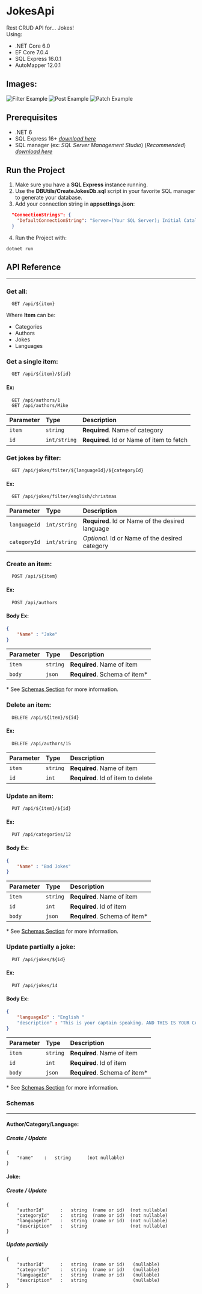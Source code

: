 
# JokesApi

Rest CRUD API for... Jokes! \
Using:
* .NET Core 6.0
* EF Core 7.0.4
* SQL Express 16.0.1
* AutoMapper 12.0.1

## Images:
![Filter Example](Images/get_filter_lang_categ.PNG)
![Post Example](Images/post_author.PNG)
![Patch Example](Images/patch_joke_authorId.PNG)


## Prerequisites
* .NET 6
* SQL Express 16+ [*download here*](https://www.microsoft.com/en-us/sql-server/sql-server-downloads)
* SQL manager (ex: *SQL Server Management Studio*) (*Recommended*) [*download here*](https://learn.microsoft.com/en-us/sql/ssms/download-sql-server-management-studio-ssms?view=sql-server-ver16)


## Run the Project

1. Make sure you have a **SQL Express** instance running.
2. Use the **DBUtils/CreateJokesDb.sql** script in your favorite SQL manager to generate your database.
3. Add your connection string in **appsettings.json**:
```json
  "ConnectionStrings": {
    "DefaultConnectionString": "Server=(Your SQL Server); Initial Catalog = JokesDB; Integrated Security=True; Encrypt = False; ConnectRetryCount=0"
  }
```
4. Run the Project with:

```
dotnet run
```
## API Reference
***
### Get all:

```
  GET /api/${item}
```
Where **Item** can be:
* Categories
* Authors
* Jokes
* Languages

### Get a single item:

```
  GET /api/${item}/${id}
```
#### Ex:
```
  GET /api/authors/1
  GET /api/authors/Mike

```
| Parameter | Type         | Description                               |
| :-------- | :----------- | :---------------------------------------- |
| `item`    | `string`     | **Required**. Name of category            |
| `id`      | `int/string` | **Required**. Id or Name of item to fetch |

### Get jokes by filter:

```
  GET /api/jokes/filter/${languageId}/${categoryId}
```
#### Ex:
```
  GET /api/jokes/filter/english/christmas
```
| Parameter    | Type        | Description                                      |
| :----------- | :---------- | :----------------------------------------------- |
| `languageId` | `int/string`| **Required**. Id or Name of the desired language |
| `categoryId` | `int/string`| *Optional*. Id or Name of the desired category   |

### Create an item: 

```
  POST /api/${item}
```
#### Ex:
```
  POST /api/authors
```
#### Body Ex:
```json
{
    "Name" : "Jake"
}
```

| Parameter | Type     | Description                       |
| :-------- | :------- | :-------------------------------- |
| `item`    | `string` | **Required**. Name of item        |
| `body`    | `json`   | **Required**. Schema of item*     |

\* See [Schemas Section](#schemas) for more information.

### Delete an item:

```
  DELETE /api/${item}/${id}
```
#### Ex:
```
  DELETE /api/authors/15
```
| Parameter | Type     | Description                        |
| :-------- | :------- | :--------------------------------  |
| `item`    | `string` | **Required**. Name of item         |
| `id`      | `int`    | **Required**. Id of item to delete |

### Update an item:


```
  PUT /api/${item}/${id}
```
#### Ex:
```
  PUT /api/categories/12
```
#### Body Ex:
```json
{
    "Name" : "Bad Jokes"
}
```

| Parameter | Type      | Description                       |
| :-------- | :-------- | :-------------------------------- |
| `item`    | `string`  | **Required**. Name of item        |
| `id`      | `int`     | **Required**. Id of item          |
| `body`    | `json`    | **Required**. Schema of item*     |

\* See [Schemas Section](#schemas) for more information.

### Update partially a joke:


```
  PUT /api/jokes/${id}
```
#### Ex:
```
  PUT /api/jokes/14
```
#### Body Ex:
```json
{    
    "languageId" : "English "	    
    "description" : "This is your captain speaking. AND THIS IS YOUR CAPTAIN SHOUTING."	
}
```

| Parameter   | Type     | Description                       |
| :---------- | :------- | :-------------------------------- |
| `item`      | `string` | **Required**. Name of item        |
| `id`        | `int`    | **Required**. Id of item          |
| `body`      | `json`   | **Required**. Schema of item*     |

\* See [Schemas Section](#schemas) for more information.


### Schemas
***
#### Author/Category/Language:
#####  Create / Update
```
{
    "name"    :	  string      (not nullable)
}
```
#### Joke:
#####  Create / Update
```
{    
    "authorId"      :   string  (name or id)  (not nullable)
    "categoryId"    :   string  (name or id)  (not nullable)
    "languageId"    :   string  (name or id)  (not nullable)
    "description"   :   string     	          (not nullable)
}
```

#####  Update partially
```
{    
    "authorId"      :   string  (name or id)   (nullable)
    "categoryId"    :   string  (name or id)   (nullable)
    "languageId"    :   string  (name or id)   (nullable)
    "description"   :   string                 (nullable)
}
